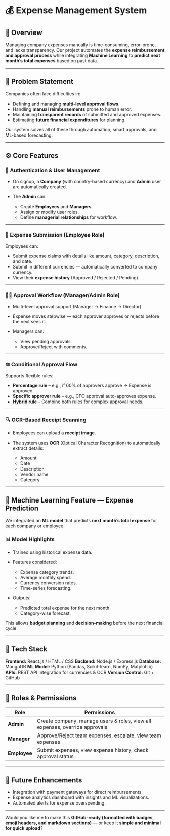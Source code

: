 # 💰 Expense Management System

## 🚀 Overview

Managing company expenses manually is time-consuming, error-prone, and lacks transparency. Our project automates the **expense reimbursement and approval process** while integrating **Machine Learning** to **predict next month’s total expenses** based on past data.

---

## 🧩 Problem Statement

Companies often face difficulties in:

* Defining and managing **multi-level approval flows**.
* Handling **manual reimbursements** prone to human error.
* Maintaining **transparent records** of submitted and approved expenses.
* Estimating **future financial expenditures** for planning.

Our system solves all of these through automation, smart approvals, and ML-based forecasting.

---

## ⚙️ Core Features

### 🔐 Authentication & User Management

* On signup, a **Company** (with country-based currency) and **Admin** user are automatically created.
* The **Admin** can:

  * Create **Employees** and **Managers**.
  * Assign or modify user roles.
  * Define **managerial relationships** for workflow.

---

### 🧾 Expense Submission (Employee Role)

Employees can:

* Submit expense claims with details like amount, category, description, and date.
* Submit in different currencies — automatically converted to company currency.
* View their **expense history** (Approved / Rejected / Pending).

---

### 👨‍💼 Approval Workflow (Manager/Admin Role)

* Multi-level approval support (Manager → Finance → Director).
* Expense moves stepwise — each approver approves or rejects before the next sees it.
* Managers can:

  * View pending approvals.
  * Approve/Reject with comments.

---

### ⚖️ Conditional Approval Flow

Supports flexible rules:

* **Percentage rule** – e.g., if 60% of approvers approve → Expense is approved.
* **Specific approver rule** – e.g., CFO approval auto-approves expense.
* **Hybrid rule** – Combine both rules for complex approval needs.

---

### 🔍 OCR-Based Receipt Scanning

* Employees can upload a **receipt image**.
* The system uses **OCR** (Optical Character Recognition) to automatically extract details:

  * Amount
  * Date
  * Description
  * Vendor name
  * Category

---

## 🤖 Machine Learning Feature — Expense Prediction

We integrated an **ML model** that predicts **next month’s total expense** for each company or employee.

### 📊 Model Highlights

* Trained using historical expense data.
* Features considered:

  * Expense category trends.
  * Average monthly spend.
  * Currency conversion rates.
  * Time-series forecasting.
* Outputs:

  * Predicted total expense for the next month.
  * Category-wise forecast.

This allows **budget planning** and **decision-making** before the next financial cycle.

---

## 🧠 Tech Stack

**Frontend:** React.js / HTML / CSS
**Backend:** Node.js / Express.js
**Database:** MongoDB
**ML Model:** Python (Pandas, Scikit-learn, NumPy, Matplotlib)
**APIs:** REST API Integration for currencies & OCR
**Version Control:** Git + GitHub

---

## 👥 Roles & Permissions

| Role         | Permissions                                                                 |
| ------------ | --------------------------------------------------------------------------- |
| **Admin**    | Create company, manage users & roles, view all expenses, override approvals |
| **Manager**  | Approve/Reject team expenses, escalate, view team expenses                  |
| **Employee** | Submit expenses, view expense history, check approval status                |

---

## 🧾 Future Enhancements

* Integration with payment gateways for direct reimbursements.
* Expense analytics dashboard with insights and ML visualizations.
* Automated alerts for expense overspending.

---

Would you like me to make this **GitHub-ready (formatted with badges, emoji headers, and markdown sections)** — or keep it **simple and minimal for quick upload**?
